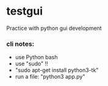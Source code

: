 # testgui
Practice with python gui development


### cli notes:
- use Python bash
- use "sudo" !! 
- "sudo apt-get install python3-tk"
- run a file: "python3 app.py"